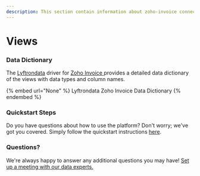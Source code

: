 ```yaml
---
description: This section contain information about zoho-invoice connector views information
---
```


# Views

### Data Dictionary

The [Lyftrondata](https://www.lyftrondata.com/) driver for [Zoho Invoice](https://www.lyftrondata.com/integration/finance-analytics/zoho-invoice//)[ ](https://www.lyftrondata.com/integration/zoho-invoice/)provides a detailed data dictionary of the views with data types and column names.

{% embed url="None" %}
Lyftrondata Zoho Invoice Data Dictionary
{% endembed %}

### Quickstart Steps

Do you have questions about how to use the platform? Don't worry; we've got you covered. Simply follow the quickstart instructions [here](../README.md).

### Questions? <a href="#questions" id="questions"></a>

We're always happy to answer any additional questions you may have! [Set up a meeting with our data experts.](https://www.lyftrondata.com/book-a-meeting/)


